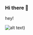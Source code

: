 ### Hi there 👋

<!--
**iiShreya/iiShreya** is a ✨ _special_ ✨ repository because its `README.md` (this file) appears on your GitHub profile.

Here are some ideas to get you started:

- 🔭 I’m currently working on ...
- 🌱 I’m currently learning ...
- 👯 I’m looking to collaborate on ...
- 🤔 I’m looking for help with ...
- 💬 Ask me about ...
- 📫 How to reach me: ...
- 😄 Pronouns: ...
- ⚡ Fun fact: ...
-->
hey!

![alt text](https://static1.srcdn.com/wordpress/wp-content/uploads/2020/09/Brainiac-Mother-Box-AI-DC.png?q=50&fit=crop&w=960&h=500&dpr=1.5))
